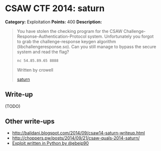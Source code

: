 # CSAW CTF 2014: saturn

**Category:** Exploitation
**Points:** 400
**Description:**

> You have stolen the checking program for the CSAW Challenge-Response-Authentication-Protocol system. Unfortunately you forgot to grab the challenge-response keygen algorithm (libchallengeresponse.so). Can you still manage to bypass the secure system and read the flag?
>
> ```bash
> nc 54.85.89.65 8888
> ```
>
> Written by crowell
>
> [saturn](saturn)

## Write-up

(TODO)

## Other write-ups

* <http://balidani.blogspot.com/2014/09/csaw14-saturn-writeup.html>
* <http://choppers.pw/posts/2014/09/21/csaw-quals-2014-saturn/>
* [Exploit written in Python by @ebeip90](https://gist.github.com/ebeip90/7594329043e911e3b2f9)
